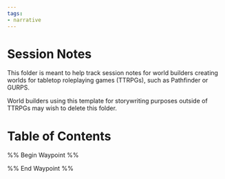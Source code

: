 ```yaml
---
tags:
- narrative
---
```

# Session Notes
This folder is meant to help track session notes for world builders creating worlds for tabletop roleplaying games (TTRPGs), such as Pathfinder or GURPS.

World builders using this template for storywriting purposes outside of TTRPGs may wish to delete this folder.
# Table of Contents
%% Begin Waypoint %%


%% End Waypoint %%
